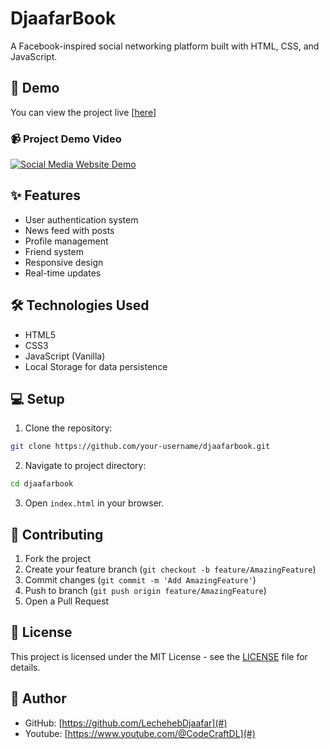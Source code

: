 # DjaafarBook

A Facebook-inspired social networking platform built with HTML, CSS, and JavaScript.

## 🚀 Demo

You can view the project live [[here](https://lechehebdjaafar.github.io/DjaafarBook/)] <!-- Replace with your actual deployment link -->

### 📹 Project Demo Video

[![Social Media Website Demo](https://img.youtube.com/vi/Pj14xpM_kkg/0.jpg)](https://www.youtube.com/watch?v=Pj14xpM_kkg)


## ✨ Features

- User authentication system
- News feed with posts
- Profile management
- Friend system
- Responsive design
- Real-time updates

## 🛠️ Technologies Used

- HTML5
- CSS3
- JavaScript (Vanilla)
- Local Storage for data persistence

## 💻 Setup

1. Clone the repository:
```bash
git clone https://github.com/your-username/djaafarbook.git
```

2. Navigate to project directory:
```bash
cd djaafarbook
```

3. Open `index.html` in your browser.

## 🤝 Contributing

1. Fork the project
2. Create your feature branch (`git checkout -b feature/AmazingFeature`)
3. Commit changes (`git commit -m 'Add AmazingFeature'`)
4. Push to branch (`git push origin feature/AmazingFeature`)
5. Open a Pull Request

## 📝 License

This project is licensed under the MIT License - see the [LICENSE](LICENSE) file for details.

## 👤 Author

- GitHub: [https://github.com/LechehebDjaafar](#)
- Youtube: [https://www.youtube.com/@CodeCraftDL](#)
